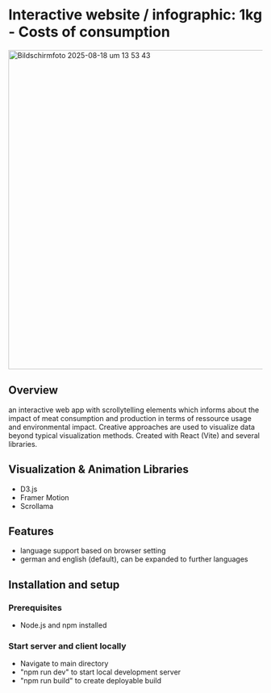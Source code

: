 # Interactive website / infographic: 1kg - Costs of consumption
<img width="827" height="633" alt="Bildschirmfoto 2025-08-18 um 13 53 43" src="https://github.com/user-attachments/assets/88afadb1-eebe-4d5e-8b11-bdf10c400a53" />


## Overview
an interactive web app with scrollytelling elements which informs about the impact of meat consumption and production in terms of ressource usage and environmental impact.
Creative approaches are used to visualize data beyond typical visualization methods.
Created with React (Vite) and several libraries.

## Visualization & Animation Libraries
* D3.js
* Framer Motion
* Scrollama

## Features
* language support based on browser setting
* german and english (default), can be expanded to further languages

## Installation and setup

### Prerequisites
* Node.js and npm installed

### Start server and client locally
* Navigate to main directory
* "npm run dev" to start local development server
* "npm run build" to create deployable build

   


